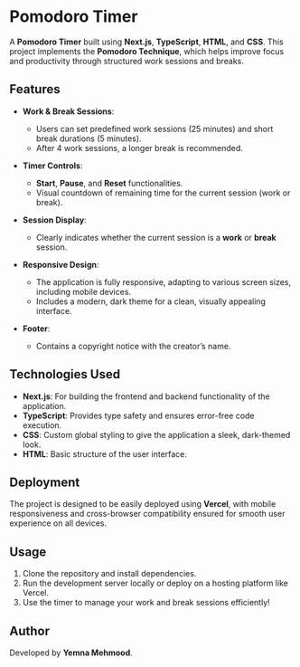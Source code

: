 

# Pomodoro Timer

A **Pomodoro Timer** built using **Next.js**, **TypeScript**, **HTML**, and **CSS**. This project implements the **Pomodoro Technique**, which helps improve focus and productivity through structured work sessions and breaks.

## Features

- **Work & Break Sessions**: 
  - Users can set predefined work sessions (25 minutes) and short break durations (5 minutes).
  - After 4 work sessions, a longer break is recommended.

- **Timer Controls**: 
  - **Start**, **Pause**, and **Reset** functionalities.
  - Visual countdown of remaining time for the current session (work or break).

- **Session Display**: 
  - Clearly indicates whether the current session is a **work** or **break** session.

- **Responsive Design**: 
  - The application is fully responsive, adapting to various screen sizes, including mobile devices.
  - Includes a modern, dark theme for a clean, visually appealing interface.

- **Footer**:
  - Contains a copyright notice with the creator’s name.

## Technologies Used

- **Next.js**: For building the frontend and backend functionality of the application.
- **TypeScript**: Provides type safety and ensures error-free code execution.
- **CSS**: Custom global styling to give the application a sleek, dark-themed look.
- **HTML**: Basic structure of the user interface.

## Deployment

The project is designed to be easily deployed using **Vercel**, with mobile responsiveness and cross-browser compatibility ensured for smooth user experience on all devices.

## Usage

1. Clone the repository and install dependencies.
2. Run the development server locally or deploy on a hosting platform like Vercel.
3. Use the timer to manage your work and break sessions efficiently!

## Author

Developed by **Yemna Mehmood**.
